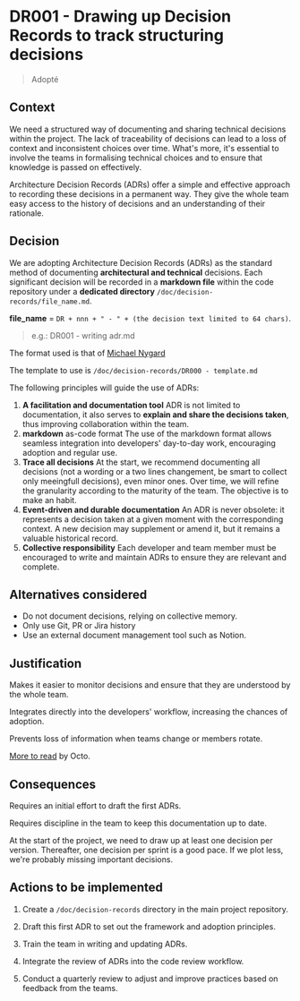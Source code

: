 # DR001 - Drawing up Decision Records to track structuring decisions

> Adopté

## Context

We need a structured way of documenting and sharing technical decisions within the project. The lack of traceability of decisions can lead to a loss of context and inconsistent choices over time. What's more, it's essential to involve the teams in formalising technical choices and to ensure that knowledge is passed on effectively.

Architecture Decision Records (ADRs) offer a simple and effective approach to recording these decisions in a permanent way. They give the whole team easy access to the history of decisions and an understanding of their rationale.

## Decision

We are adopting Architecture Decision Records (ADRs) as the standard method of documenting **architectural and technical** decisions.
Each significant decision will be recorded in a **markdown file** within the code repository under a **dedicated directory** `/doc/decision-records/file_name.md`.

**file_name** = `DR + nnn + " - " + (the decision text limited to 64 chars)`.

> e.g.: DR001 - writing adr.md

The format used is that of [Michael Nygard](https://cognitect.com/blog/2011/11/15/documenting-architecture-decisions)

The template to use is `/doc/decision-records/DR000 - template.md`

The following principles will guide the use of ADRs:

1. **A facilitation and documentation tool**
ADR is not limited to documentation, it also serves to **explain and share the decisions taken**, thus improving collaboration within the team.
1. **markdown** as-code format
The use of the markdown format allows seamless integration into developers' day-to-day work, encouraging adoption and regular use.
1. **Trace all decisions**
At the start, we recommend documenting all decisions (not a wording or a two lines changement, be smart to collect only meeingfull decisions), even minor ones. Over time, we will refine the granularity according to the maturity of the team. The objective is to make an habit.
1. **Event-driven and durable documentation**
An ADR is never obsolete: it represents a decision taken at a given moment with the corresponding context. A new decision may supplement or amend it, but it remains a valuable historical record.
1. **Collective responsibility**
Each developer and team member must be encouraged to write and maintain ADRs to ensure they are relevant and complete.

## Alternatives considered

* Do not document decisions, relying on collective memory.
* Only use Git, PR or Jira history
* Use an external document management tool such as Notion.

## Justification

Makes it easier to monitor decisions and ensure that they are understood by the whole team.

Integrates directly into the developers' workflow, increasing the chances of adoption.

Prevents loss of information when teams change or members rotate.

[More to read](https://blog.octo.com/architecture-decision-record) by Octo.

## Consequences

Requires an initial effort to draft the first ADRs.

Requires discipline in the team to keep this documentation up to date.

At the start of the project, we need to draw up at least one decision per version. Thereafter, one decision per sprint is a good pace. If we plot less, we're probably missing important decisions.

## Actions to be implemented

1. Create a `/doc/decision-records` directory in the main project repository.

1. Draft this first ADR to set out the framework and adoption principles.

1. Train the team in writing and updating ADRs.

1. Integrate the review of ADRs into the code review workflow.

1. Conduct a quarterly review to adjust and improve practices based on feedback from the teams.
